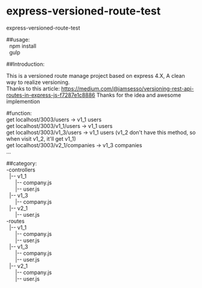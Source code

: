 # express-versioned-route-test
express-versioned-route-test

##usage:  
&nbsp;&nbsp;npm install  
&nbsp;&nbsp;gulp

##Introduction:  
  
  This is a versioned route manage project based on express 4.X,  A clean way to realize versioning.  
  Thanks to this article: https://medium.com/@jamsesso/versioning-rest-api-routes-in-express-js-f7287e1c8886
  Thanks for the idea and awesome implemention  

#function:  
get localhost/3003/users -> v1_1 users  
get localhost/3003/v1_1/users -> v1_1 users  
get localhost/3003/v1_3/users -> v1_1 users (v1_2 don't have this method, so when visit v1_2, it'll get v1_1)  
get localhost/3003/v2_1/companies -> v1_3 companies  
...

##category:  
-controllers  
&nbsp;&nbsp;|--&nbsp;v1_1  
&nbsp;&nbsp;&nbsp;&nbsp;&nbsp;&nbsp;|--&nbsp;company.js  
&nbsp;&nbsp;&nbsp;&nbsp;&nbsp;&nbsp;|--&nbsp;user.js  
&nbsp;&nbsp;|--&nbsp;v1_3  
&nbsp;&nbsp;&nbsp;&nbsp;&nbsp;&nbsp;|--&nbsp;company.js  
&nbsp;&nbsp;|--&nbsp;v2_1  
&nbsp;&nbsp;&nbsp;&nbsp;&nbsp;&nbsp;|--&nbsp;user.js  
-routes  
&nbsp;&nbsp;|--&nbsp;v1_1  
&nbsp;&nbsp;&nbsp;&nbsp;&nbsp;&nbsp;|--&nbsp;company.js  
&nbsp;&nbsp;&nbsp;&nbsp;&nbsp;&nbsp;|--&nbsp;user.js  
&nbsp;&nbsp;|--&nbsp;v1_3  
&nbsp;&nbsp;&nbsp;&nbsp;&nbsp;&nbsp;|--&nbsp;company.js  
&nbsp;&nbsp;&nbsp;&nbsp;&nbsp;&nbsp;|--&nbsp;user.js  
&nbsp;&nbsp;|--&nbsp;v2_1  
&nbsp;&nbsp;&nbsp;&nbsp;&nbsp;&nbsp;|--&nbsp;company.js  
&nbsp;&nbsp;&nbsp;&nbsp;&nbsp;&nbsp;|--&nbsp;user.js  
